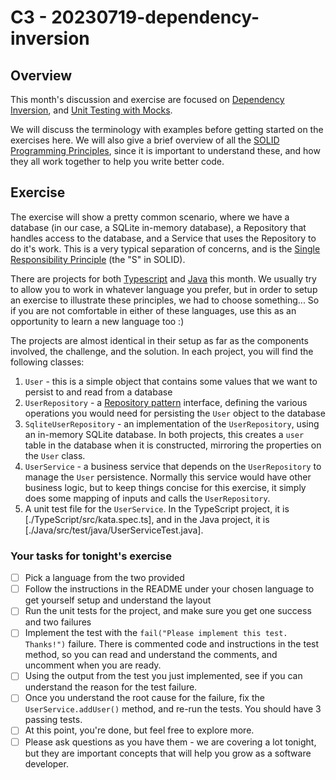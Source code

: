 # C3 - 20230719-dependency-inversion

## Overview
This month's discussion and exercise are focused on [Dependency Inversion](https://en.wikipedia.org/wiki/Dependency_inversion_principle), and [Unit Testing with Mocks](https://www.telerik.com/products/mocking/unit-testing.aspx). 

We will discuss the terminology with examples before getting started on the exercises here. We will also give a brief overview of all the [SOLID Programming Principles](http://blog.cleancoder.com/uncle-bob/2020/10/18/Solid-Relevance.html), since it is important to understand these, and how they all work together to help you write better code.

## Exercise
The exercise will show a pretty common scenario, where we have a database (in our case, a SQLite in-memory database), a Repository that handles access to the database, and a Service that uses the Repository to do it's work. This is a very typical separation of concerns, and is the [Single Responsibility Principle](https://en.wikipedia.org/wiki/Single-responsibility_principle) (the "S" in SOLID).

There are projects for both [Typescript](./TypeScript) and [Java](./Java) this month. We usually try to allow you to work in whatever language you prefer, but in order to setup an exercise to illustrate these principles, we had to choose something... So if you are not comfortable in either of these languages, use this as an opportunity to learn a new language too :)

The projects are almost identical in their setup as far as the components involved, the challenge, and the solution. In each project, you will find the following classes:
1. `User` - this is a simple object that contains some values that we want to persist to and read from a database
2. `UserRepository` - a [Repository pattern](https://medium.com/@pererikbergman/repository-design-pattern-e28c0f3e4a30) interface, defining the various operations you would need for persisting the `User` object to the database
3. `SqliteUserRepository` - an implementation of the `UserRepository`, using an in-memory SQLite database. In both projects, this creates a `user` table in the database when it is constructed, mirroring the properties on the `User` class.
4. `UserService` - a business service that depends on the `UserRepository` to manage the `User` persistence. Normally this service would have other business logic, but to keep things concise for this exercise, it simply does some mapping of inputs and calls the `UserRepository`.
5. A unit test file for the `UserService`. In the TypeScript project, it is [./TypeScript/src/kata.spec.ts], and in the Java project, it is [./Java/src/test/java/UserServiceTest.java].

### Your tasks for tonight's exercise
- [ ] Pick a language from the two provided
- [ ] Follow the instructions in the README under your chosen language to get yourself setup and understand the layout
- [ ] Run the unit tests for the project, and make sure you get one success and two failures
- [ ] Implement the test with the `fail("Please implement this test. Thanks!")` failure. There is commented code and instructions in the test method, so you can read and understand the comments, and uncomment when you are ready.
- [ ] Using the output from the test you just implemented, see if you can understand the reason for the test failure.
- [ ] Once you understand the root cause for the failure, fix the `UserService.addUser()` method, and re-run the tests. You should have 3 passing tests.
- [ ] At this point, you're done, but feel free to explore more.
- [ ] Please ask questions as you have them - we are covering a lot tonight, but they are important concepts that will help you grow as a software developer.